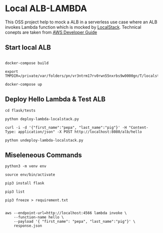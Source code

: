 # Local ALB-LAMBDA

This OSS project help to mock a ALB in a serverless use case where an ALB invokes Lambda function which is mocked by [LocalStack](https://github.com/localstack/localstack). Technical conepts are taken from [AWS Developer Guide](https://docs.aws.amazon.com/elasticloadbalancing/latest/application/lambda-functions.html)

## Start local ALB
```console

docker-compose build

export TMPDIR=/private/var/folders/pn/vr3ntrm17rv0rwn55nxrbs9w0000gn/T/localstack

docker-compose up
```

## Deploy Hello Lambda & Test ALB
```console
cd flask/tests

python deploy-lambda-localstack.py

curl -i -d '{"first_name":"pepa", "last_name":"pig"}' -H "Content-Type: application/json" -X POST http://localhost:8080/alb/hello

python undeploy-lambda-localstack.py
```

## Miseleneous Commands

```console
python3 -m venv env

source env/bin/activate

pip3 install flask

pip3 list

pip3 freeze > requirement.txt


aws --endpoint-url=http://localhost:4566 lambda invoke \
    --function-name hello \
    --payload '{ "first_name": "pepa", "last_name":"pig"}' \
    response.json
```

